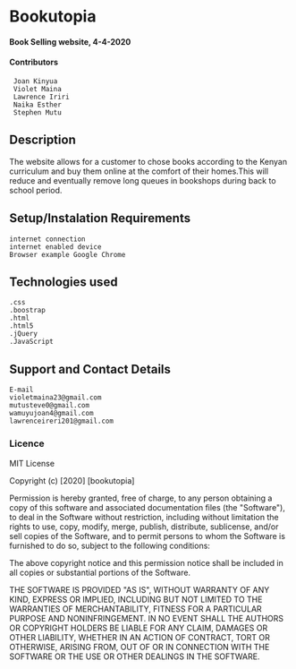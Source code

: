 # Bookutopia

#### Book Selling website, 4-4-2020

#### Contributors
     Joan Kinyua 
     Violet Maina
     Lawrence Iriri
     Naika Esther
     Stephen Mutu

## Description

The website allows for a customer to chose books according to the Kenyan curriculum and buy them online at the comfort of their homes.This will reduce and eventually remove long queues in bookshops during back to school period.

## Setup/Instalation Requirements 
    internet connection
    internet enabled device
    Browser example Google Chrome   
   
## Technologies used
    .css
    .boostrap
    .html
    .html5
    .jQuery
    .JavaScript

## Support and Contact Details
    E-mail
    violetmaina23@gmail.com
    mutusteve0@gmail.com
    wamuyujoan4@gmail.com
    lawrenceireri201@gmail.com

### Licence    

MIT License

Copyright (c) [2020] [bookutopia]

Permission is hereby granted, free of charge, to any person obtaining a copy
of this software and associated documentation files (the "Software"), to deal
in the Software without restriction, including without limitation the rights
to use, copy, modify, merge, publish, distribute, sublicense, and/or sell
copies of the Software, and to permit persons to whom the Software is
furnished to do so, subject to the following conditions:

The above copyright notice and this permission notice shall be included in all
copies or substantial portions of the Software.

THE SOFTWARE IS PROVIDED "AS IS", WITHOUT WARRANTY OF ANY KIND, EXPRESS OR
IMPLIED, INCLUDING BUT NOT LIMITED TO THE WARRANTIES OF MERCHANTABILITY,
FITNESS FOR A PARTICULAR PURPOSE AND NONINFRINGEMENT. IN NO EVENT SHALL THE
AUTHORS OR COPYRIGHT HOLDERS BE LIABLE FOR ANY CLAIM, DAMAGES OR OTHER
LIABILITY, WHETHER IN AN ACTION OF CONTRACT, TORT OR OTHERWISE, ARISING FROM,
OUT OF OR IN CONNECTION WITH THE SOFTWARE OR THE USE OR OTHER DEALINGS IN THE
SOFTWARE.
